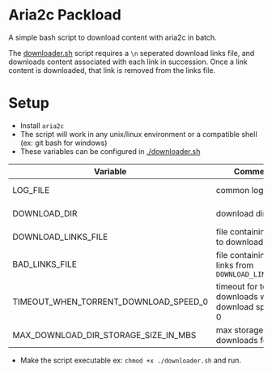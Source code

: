 # Aria2c Packload
A simple bash script to download content with aria2c in batch. 

The [downloader.sh](./downloader.sh) script requires a `\n` seperated download links file, and downloads content associated with each link in succession. Once a link content is downloaded, that link is removed from the links file.

# Setup
- Install `aria2c`
- The script will work in any unix/linux environment or a compatible shell (ex: git bash for windows)
- These variables can be configured in [./downloader.sh](./downloader.sh)

| Variable                              | Comments                                               | Default value                         |
|---------------------------------------|--------------------------------------------------------|---------------------------------------|
| LOG_FILE                              | common log file dir                                    | `logs.txt` file in same dir           |
| DOWNLOAD_DIR                          | download directory                                     | `/downloads` folder in same dir       |
| DOWNLOAD_LINKS_FILE                   | file containing links to download                      | `download_links.txt` file in same dir |
| BAD_LINKS_FILE                        | file containing bad links from `DOWNLOAD_LINKS_FILE`   | `bad_links.txt` file in same dir      |
| TIMEOUT_WHEN_TORRENT_DOWNLOAD_SPEED_0 | timeout for torrent downloads when download speed is 0 | 10 minutes                            |
| MAX_DOWNLOAD_DIR_STORAGE_SIZE_IN_MBS  | max storage size of downloads folder                   | 20 gbs                                |

- Make the script executable ex: `chmod +x ./downloader.sh` and run.